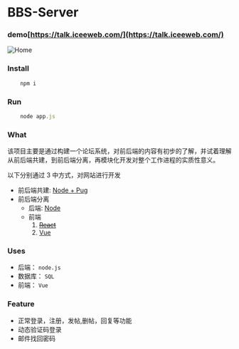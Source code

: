 # BBS-Server

### demo[https://talk.iceeweb.com/](https://talk.iceeweb.com/)

![Home](https://raw.githubusercontent.com/ices1/BBS-Server/master/imgForReadme/talk.png)

### Install 
```javascript
    npm i
```

### Run
```javascript
    node app.js
```

### What
 该项目主要是通过构建一个论坛系统，对前后端的内容有初步的了解，并试着理解从前后端共建，到前后端分离，再模块化开发对整个工作进程的实质性意义。
 
 以下分别通过 3 中方式，对网站进行开发
 - 前后端共建: [Node + Pug](https://github.com/ices1/Simple-BBS)
 - 前后端分离
    - 后端: [Node](https://github.com/ices1/BBS--Server)
    - 前端
        1. ~~[React](https://github.com/ices1/React-BBS)~~
        2. [Vue](https://github.com/ices1/VUE-BBS)

### Uses
- 后端： `node.js`
- 数据库： `SQL` 
- 前端： `Vue`

### Feature  
 - 正常登录，注册，发帖,删帖，回复等功能
 - 动态验证码登录
 - 邮件找回密码




